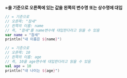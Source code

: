 
**=을 기준으로 오른쪽에 있는 값을 왼쪽의 변수명 또는 상수명에 대입**

```Kotlin
// = 기준으로
// 오른쪽: "참새"
// 왼쪽의 이름: name
// 즉, "참새"를 name변수에 대입한다라고 읽을 수 있음
var name = "참새"
println("내 이름은 ${name}")

// = 기준으로
// 오른쪽: 10
// 왼쪽의 이름: age
// 즉, 10을 age변수에 대입한다라고 읽을 수 있음
val age = 10
println("내 나이는 ${age}")
```